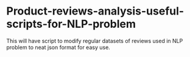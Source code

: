 # Product-reviews-analysis-useful-scripts-for-NLP-problem
This will have script to modify regular datasets of reviews used in NLP problem to neat json format for easy use.
